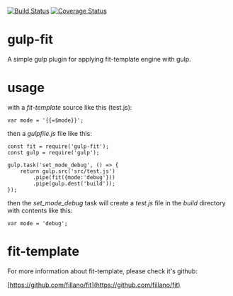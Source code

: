 [![Build Status](https://travis-ci.org/fillano/gulp-fit.svg?branch=master)](https://travis-ci.org/fillano/gulp-fit)
[![Coverage Status](https://coveralls.io/repos/github/fillano/gulp-fit/badge.svg?branch=master)](https://coveralls.io/github/fillano/gulp-fit?branch=master)

# gulp-fit

A simple gulp plugin for applying fit-template engine with gulp.

# usage

with a *fit-template* source like this (test.js):

```
var mode = '{{=$mode}}';
```

then a *gulpfile.js* file like this:

```
const fit = require('gulp-fit');
const gulp = require('gulp');

gulp.task('set_mode_debug', () => {
    return gulp.src('src/test.js')
        .pipe(fit({mode:'debug'}))
        .pipe(gulp.dest('build'));
});
```

then the *set_mode_debug* task will create a *test.js* file in the *build* directory with contents like this:

```
var mode = 'debug';
```

# fit-template

For more information about fit-template, please check it's github:

[https://github.com/fillano/fit](https://github.com/fillano/fit)

